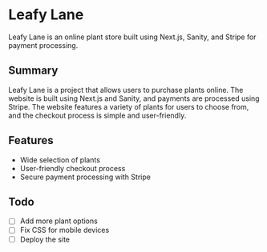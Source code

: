 # Leafy Lane

Leafy Lane is an online plant store built using Next.js, Sanity, and Stripe for payment processing.

## Summary

Leafy Lane is a project that allows users to purchase plants online. The website is built using Next.js and Sanity, and payments are processed using Stripe. The website features a variety of plants for users to choose from, and the checkout process is simple and user-friendly.

## Features

- Wide selection of plants
- User-friendly checkout process
- Secure payment processing with Stripe

## Todo

- [ ] Add more plant options
- [ ] Fix CSS for mobile devices
- [ ] Deploy the site
